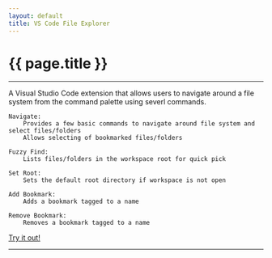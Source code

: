 ```yaml
---
layout: default
title: VS Code File Explorer
---
```

# {{ page.title }}

---

A Visual Studio Code extension that allows users to navigate around a file system from the command palette using severl commands.

    Navigate: 
        Provides a few basic commands to navigate around file system and select files/folders
        Allows selecting of bookmarked files/folders

    Fuzzy Find:
        Lists files/folders in the workspace root for quick pick

    Set Root:
        Sets the default root directory if workspace is not open

    Add Bookmark:
        Adds a bookmark tagged to a name

    Remove Bookmark: 
        Removes a bookmark tagged to a name


[Try it out!](https://marketplace.visualstudio.com/items?itemName=Julwrites.codeexplorer)

---